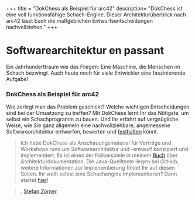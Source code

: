 +++
title = "DokChess als Beispiel für arc42"
description= "DokChess ist eine voll funktionsfähige Schach-Engine. Dieser Architekturüberblick nach arc42 lässt Euch die maßgeblichen Entwurfsentscheidungen nachvollziehen."
+++


# Softwarearchitektur en&nbsp;passant

Ein Jahrhunderttraum wie das Fliegen: Eine Maschine, die Menschen im Schach bezwingt. Auch heute noch für viele Entwickler eine faszinierende Aufgabe!  

### DokChess als Beispiel für arc42

Wie zerlegt man das Problem geschickt? Welche wichtigen Entscheidungen sind bei der Umsetzung zu treffen? Mit DokChess lernt Ihr das Nötigste, um selbst ein Schachprogramm zu bauen. Und Ihr erfahrt auf vergnügliche Weise, wie Sie ganz allgemein eine nachvollziehbare, angemessene Softwarearchitektur entwerfen, bewerten und [festhalten](/00_architekturueberblick/) könnt.

> Ich habe DokChess als Anschauungsmaterial für Vorträge und Workshops rund um Softwarearchitektur und -entwurf konzipiert und implementiert.
> Es ist eines der Fallbeispiele in meinem [Buch](/abspann/#die-inhalte) über Architekturdokumentation.
> Die Java-Quelltexte liegen bei GitHub, weitere Informationen zur Implementierung findet Ihr auf diesen Seiten.
> Ihr wollt selbst eine Schachengine implementieren? Dann startet [hier](/20_selber_starten/)!

> . [Stefan Zörner](/autor)
